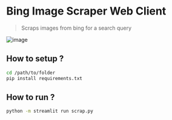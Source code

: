 # Bing Image Scraper Web Client

> Scraps images from bing for a search query


![image](/images/demo.png)

## How to setup ?
```bash
cd /path/to/folder
pip install requirements.txt
```

## How to run ?
```bash
python -m streamlit run scrap.py
```